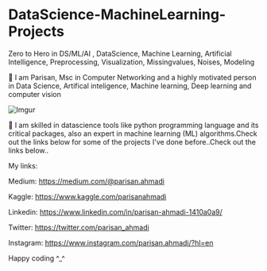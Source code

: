 # DataScience-MachineLearning-Projects
Zero to Hero in DS/ML/AI , DataScience, Machine Learning, Artificial Intelligence, Preprocessing, Visualization, Missingvalues, Noises, Modeling

💎 I am Parisan, Msc in Computer Networking and a highly motivated person in Data Science, Artifical inteligence, Machine learning, Deep learning and computer vision


![Imgur](https://humanativaspa.it/wp-content/uploads/2021/05/HN_machine_learning_ist.jpg)

 
💎 I am skilled in datascience tools like python programming language and its critical packages, also an expert in machine learning (ML) algorithms.Check out the links below for some of the projects I've done before..Check out the links below..


My links:

Medium: https://medium.com/@parisan.ahmadi

Kaggle: https://www.kaggle.com/parisanahmadi

Linkedin: https://www.linkedin.com/in/parisan-ahmadi-1410a0a9/

Twitter: https://twitter.com/parisan_ahmadi

Instagram: https://www.instagram.com/parisan.ahmadi/?hl=en



Happy coding ^_^
